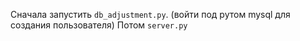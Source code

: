 Сначала запустить `db_adjustment.py`. (войти под рутом mysql для создания пользователя)
Потом `server.py`